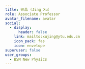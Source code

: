 ```yaml
---
title: 徐晶 (Jing Xu)
role: Associate Professor
avatar_filename: avatar
social:
  - display:
      header: false
    link: mailto:xujing@ytu.edu.cn
    icon_pack: fas
    icon: envelope
superuser: false
user_groups:
  - BSM New Physics
---
```

